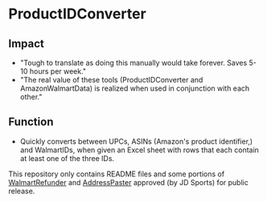 # ProductIDConverter

## Impact
* "Tough to translate as doing this manually would take forever. Saves 5-10 hours per week."
* "The real value of these tools (ProductIDConverter and AmazonWalmartData) is realized when used in conjunction with each other."

## Function
* Quickly converts between UPCs, ASINs (Amazon's product identifier,) and WalmartIDs, when given an Excel sheet with rows that each contain at least one of the three IDs.

This repository only contains README files and some portions of [WalmartRefunder](https://github.com/Patricol/JDSports-public/tree/master/WalmartRefunder#walmartrefunder) and [AddressPaster](https://github.com/Patricol/JDSports-public/tree/master/AddressPaster#address-paster) approved (by JD Sports) for public release.
